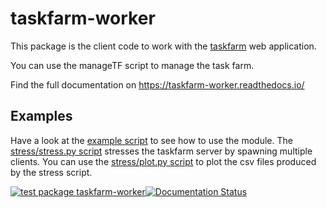 taskfarm-worker
===============
This package is the client code to work with the [taskfarm](https://github.com/mhagdorn/taskfarm) web application.

You can use the manageTF script to manage the task farm.

Find the full documentation on https://taskfarm-worker.readthedocs.io/

Examples
--------
Have a look at the [example script](../blob/master/example.py) to see how to 
use the module. The [stress/stress.py script](../blob/master/stress/stress.py) 
stresses the taskfarm server by spawning multiple clients. You can use the 
[stress/plot.py script](../blob/master/stress/plot.py) to plot the csv files 
produced by the stress script.

[![test package taskfarm-worker](https://github.com/mhagdorn/taskfarm-worker/actions/workflows/pythonapp.yml/badge.svg)](https://github.com/mhagdorn/taskfarm-worker/actions/workflows/pythonapp.yml)[![Documentation Status](https://readthedocs.org/projects/taskfarm-worker/badge/?version=latest)](https://taskfarm-worker.readthedocs.io/en/latest/?badge=latest)

